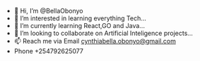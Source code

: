 - 👋 Hi, I’m @BellaObonyo
- 👀 I’m interested in learning everything Tech...
- 🌱 I’m currently learning React,GO and Java...
- 💞️ I’m looking to collaborate on Artificial Inteligence projects...
- 📫 Reach me via Email cynthiabella.obonyo@gmail.com
- Phone  +254792625077 

<!---
BellaObonyo/BellaObonyo is a ✨ special ✨ repository because its `README.md` (this file) appears on your GitHub profile.
You can click the Preview link to take a look at your changes.
--->
